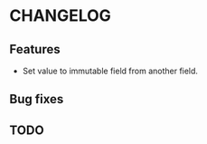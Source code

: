 # CHANGELOG

## Features

- Set value to immutable field from another field.

## Bug fixes

## TODO
